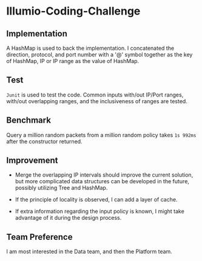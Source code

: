 # Illumio-Coding-Challenge

## Implementation
A HashMap is used to back the implementation. I concatenated the direction, protocol, and port number with a '@' symbol together as the key of HashMap, IP or IP range as the value of HashMap.

## Test
`Junit` is used to test the code. Common inputs with/out IP/Port ranges, with/out overlapping ranges, and the inclusiveness of ranges are tested.

## Benchmark
Query a million random packets from a million random policy takes `1s 992ms` after the constructor returned.

## Improvement
- Merge the overlapping IP intervals should improve the current solution, but more complicated data structures can be developed in the future, possibly utilizing Tree and HashMap.

- If the principle of locality is observed, I can add a layer of cache.
- If extra information regarding the input policy is known, I might take advantage of it during the design process.

## Team Preference
I am most interested in the Data team, and then the Platform team.
